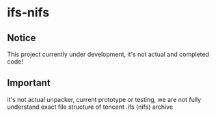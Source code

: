 # ifs-nifs

## Notice 
This project currently under development, it's not actual and completed code!

## Important 
it's not actual unpacker, current prototype or testing, we are not fully understand exact file structure of tencent .ifs (nifs) archive 
